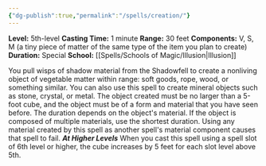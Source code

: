 ```yaml
---
{"dg-publish":true,"permalink":"/spells/creation/"}
---
```


**Level:** 5th-level
**Casting Time:** 1 minute
**Range:** 30 feet
**Components:** V, S, M (a tiny piece of matter of the same type of the item you plan to create)
**Duration:** Special
**School:** [[Spells/Schools of Magic/Illusion\|Illusion]]

You pull wisps of shadow material from the Shadowfell to create a nonliving object of vegetable matter within range: soft goods, rope, wood, or something similar. You can also use this spell to create mineral objects such as stone, crystal, or metal. The object created must be no larger than a 5-foot cube, and the object must be of a form and material that you have seen before.
The duration depends on the object's material. If the object is composed of multiple materials, use the shortest duration.
Using any material created by this spell as another spell's material component causes that spell to fail.
**_At Higher Levels_**
When you cast this spell using a spell slot of 6th level or higher, the cube increases by 5 feet for each slot level above 5th.